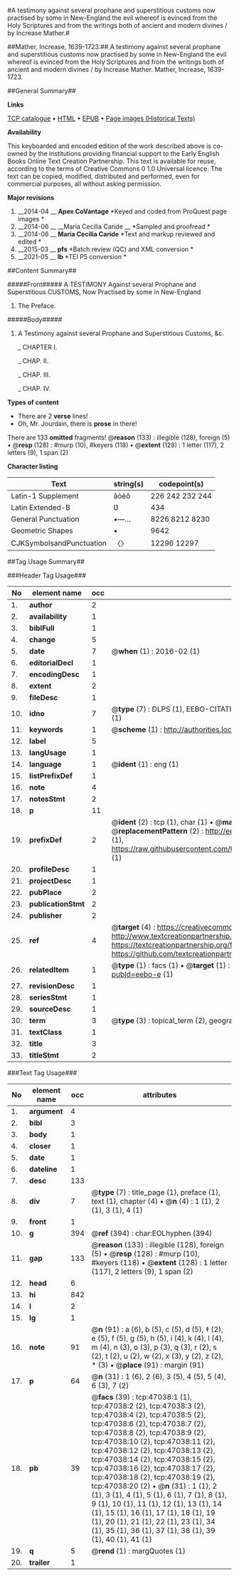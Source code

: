 #A testimony against several prophane and superstitious customs now practised by some in New-England the evil whereof is evinced from the Holy Scriptures and from the writings both of ancient and modern divines / by Increase Mather.#

##Mather, Increase, 1639-1723.##
A testimony against several prophane and superstitious customs now practised by some in New-England the evil whereof is evinced from the Holy Scriptures and from the writings both of ancient and modern divines / by Increase Mather.
Mather, Increase, 1639-1723.

##General Summary##

**Links**

[TCP catalogue](http://www.ota.ox.ac.uk/tcp/)  • 
[HTML](http://tei.it.ox.ac.uk/tcp/Texts-HTML/free/A50/A50236.html)  • 
[EPUB](http://tei.it.ox.ac.uk/tcp/Texts-EPUB/free/A50/A50236.epub) • 
[Page images (Historical Texts)](https://historicaltexts.jisc.ac.uk/eebo-11239820e)

**Availability**

This keyboarded and encoded edition of the work described above is co-owned by the
    institutions providing financial support to the Early English Books Online Text Creation
    Partnership. This text is available for reuse, according to the terms of  Creative Commons 0 1.0 Universal
    licence. The text can be copied, modified, distributed and performed, even for commercial
    purposes, all without asking permission.

**Major revisions**

1. __2014-04 __ __Apex CoVantage__ *Keyed and coded from ProQuest page images *
1. __2014-06 __ __Maria Cecilia Caride __ *Sampled and proofread *
1. __2014-06 __ __Maria Cecilia Caride__ *Text and markup reviewed and edited *
1. __2015-03 __ __pfs__ *Batch review (QC) and XML conversion *
1. __2021-05 __ __lb__ *TEI P5 conversion *

##Content Summary##

#####Front#####
A TESTIMONY Against several Prophane and Superstitious CUSTOMS, Now Practised by some in New-England
1. The Preface.

#####Body#####

1. A Testimony against several Prophane and Superstitious Customs, &c.

    _ CHAPTER I.

    _ CHAP. II.

    _ CHAP. III.

    _ CHAP. IV.

**Types of content**

  * There are 2 **verse** lines!
  * Oh, Mr. Jourdain, there is **prose** in there!

There are 133 **omitted** fragments! 
 @__reason__ (133) : illegible (128), foreign (5)  •  @__resp__ (128) : #murp (10), #keyers (118)  •  @__extent__ (128) : 1 letter (117), 2 letters (9), 1 span (2)

**Character listing**


|Text|string(s)|codepoint(s)|
|---|---|---|
|Latin-1 Supplement|âòèô|226 242 232 244|
|Latin Extended-B|Ʋ|434|
|General Punctuation|•—…|8226 8212 8230|
|Geometric Shapes|▪|9642|
|CJKSymbolsandPunctuation|〈〉|12296 12297|

##Tag Usage Summary##

###Header Tag Usage###

|No|element name|occ|attributes|
|---|---|---|---|
|1.|__author__|2||
|2.|__availability__|1||
|3.|__biblFull__|1||
|4.|__change__|5||
|5.|__date__|7| @__when__ (1) : 2016-02 (1)|
|6.|__editorialDecl__|1||
|7.|__encodingDesc__|1||
|8.|__extent__|2||
|9.|__fileDesc__|1||
|10.|__idno__|7| @__type__ (7) : DLPS (1), EEBO-CITATION (1), VID (1), EEBO-PROQUEST (1), STC (2), OCLC (1)|
|11.|__keywords__|1| @__scheme__ (1) : http://authorities.loc.gov/ (1)|
|12.|__label__|5||
|13.|__langUsage__|1||
|14.|__language__|1| @__ident__ (1) : eng (1)|
|15.|__listPrefixDef__|1||
|16.|__note__|4||
|17.|__notesStmt__|2||
|18.|__p__|11||
|19.|__prefixDef__|2| @__ident__ (2) : tcp (1), char (1)  •  @__matchPattern__ (2) : ([0-9\-]+):([0-9IVX]+) (1), (.+) (1)  •  @__replacementPattern__ (2) : http://eebo.chadwyck.com/downloadtiff?vid=$1&page=$2 (1), https://raw.githubusercontent.com/textcreationpartnership/Texts/master/tcpchars.xml#$1 (1)|
|20.|__profileDesc__|1||
|21.|__projectDesc__|1||
|22.|__pubPlace__|2||
|23.|__publicationStmt__|2||
|24.|__publisher__|2||
|25.|__ref__|4| @__target__ (4) : https://creativecommons.org/publicdomain/zero/1.0/ (1), http://www.textcreationpartnership.org/docs/. (1), https://textcreationpartnership.org/faq/#faq05 (1), https://github.com/textcreationpartnership (1)|
|26.|__relatedItem__|1| @__type__ (1) : facs (1)  •  @__target__ (1) : https://data.historicaltexts.jisc.ac.uk/view?pubId=eebo-e (1)|
|27.|__revisionDesc__|1||
|28.|__seriesStmt__|1||
|29.|__sourceDesc__|1||
|30.|__term__|3| @__type__ (3) : topical_term (2), geographic_name (1)|
|31.|__textClass__|1||
|32.|__title__|3||
|33.|__titleStmt__|2||


###Text Tag Usage###

|No|element name|occ|attributes|
|---|---|---|---|
|1.|__argument__|4||
|2.|__bibl__|3||
|3.|__body__|1||
|4.|__closer__|1||
|5.|__date__|1||
|6.|__dateline__|1||
|7.|__desc__|133||
|8.|__div__|7| @__type__ (7) : title_page (1), preface (1), text (1), chapter (4)  •  @__n__ (4) : 1 (1), 2 (1), 3 (1), 4 (1)|
|9.|__front__|1||
|10.|__g__|394| @__ref__ (394) : char:EOLhyphen (394)|
|11.|__gap__|133| @__reason__ (133) : illegible (128), foreign (5)  •  @__resp__ (128) : #murp (10), #keyers (118)  •  @__extent__ (128) : 1 letter (117), 2 letters (9), 1 span (2)|
|12.|__head__|6||
|13.|__hi__|842||
|14.|__l__|2||
|15.|__lg__|1||
|16.|__note__|91| @__n__ (91) : a (6), b (5), c (5), d (5), ‡ (2), e (5), f (5), g (5), h (5), i (4), k (4), l (4), m (4), n (3), o (3), p (3), q (3), r (2), s (2), t (2), u (2), w (2), x (3), y (2), z (2), * (3)  •  @__place__ (91) : margin (91)|
|17.|__p__|64| @__n__ (31) : 1 (6), 2 (6), 3 (5), 4 (5), 5 (4), 6 (3), 7 (2)|
|18.|__pb__|39| @__facs__ (39) : tcp:47038:1 (1), tcp:47038:2 (2), tcp:47038:3 (2), tcp:47038:4 (2), tcp:47038:5 (2), tcp:47038:6 (2), tcp:47038:7 (2), tcp:47038:8 (2), tcp:47038:9 (2), tcp:47038:10 (2), tcp:47038:11 (2), tcp:47038:12 (2), tcp:47038:13 (2), tcp:47038:14 (2), tcp:47038:15 (2), tcp:47038:16 (2), tcp:47038:17 (2), tcp:47038:18 (2), tcp:47038:19 (2), tcp:47038:20 (2)  •  @__n__ (31) : 1 (1), 2 (1), 3 (1), 4 (1), 5 (1), 6 (1), 7 (1), 8 (1), 9 (1), 10 (1), 11 (1), 12 (1), 13 (1), 14 (1), 15 (1), 16 (1), 17 (1), 18 (1), 19 (1), 20 (1), 21 (1), 22 (1), 23 (1), 34 (1), 35 (1), 36 (1), 37 (1), 38 (1), 39 (1), 40 (1), 41 (1)|
|19.|__q__|5| @__rend__ (1) : margQuotes (1)|
|20.|__trailer__|1||
